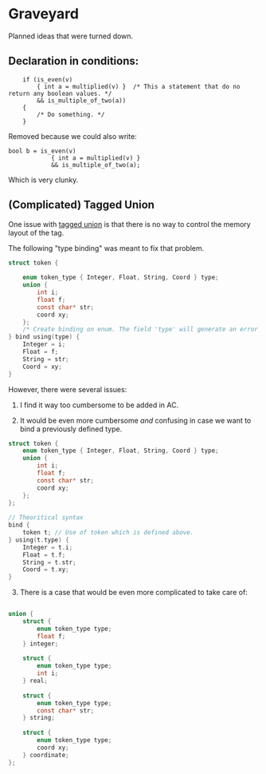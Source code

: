 # Graveyard

Planned ideas that were turned down.

## Declaration in conditions:

```
    if (is_even(v)
        { int a = multiplied(v) }  /* This a statement that do no return any boolean values. */
        && is_multiple_of_two(a))
    {
        /* Do something. */    
    }
```

Removed because we could also write:

```
bool b = is_even(v)
            { int a = multiplied(v) }
            && is_multiple_of_two(a);
```

Which is very clunky.

## (Complicated) Tagged Union

One issue with [tagged union](drafts/tagged_union.md) is that there is no way to control the memory layout of the tag.

The following "type binding" was meant to fix that problem.

```c
struct token {
    
    enum token_type { Integer, Float, String, Coord } type;
    union {
        int i;
        float f;
        const char* str;
        coord xy;
    };
    /* Create binding on enum. The field 'type' will generate an error if used directly from a token value. */
} bind using(type) {
    Integer = i;
    Float = f;
    String = str;
    Coord = xy;
}
```

However, there were several issues:

1) I find it way too cumbersome to be added in AC.

2) It would be even more cumbersome *and* confusing in case we want to bind a previously defined type.

```c
struct token {
    enum token_type { Integer, Float, String, Coord } type;
    union {
        int i;
        float f;
        const char* str;
        coord xy;
    };
};
    
// Theoritical syntax
bind {
    token t; // Use of token which is defined above.
} using(t.type) {
    Integer = t.i;
    Float = t.f;
    String = t.str;
    Coord = t.xy;
}
```
3) There is a case that would be even more complicated to take care of:

```c

union {
    struct {
        enum token_type type;
        float f;
    } integer;
    
    struct {
        enum token_type type;
        int i;
    } real;
    
    struct {
        enum token_type type;
        const char* str;
    } string;
    
    struct {
        enum token_type type;
        coord xy;
    } coordinate;
};

```